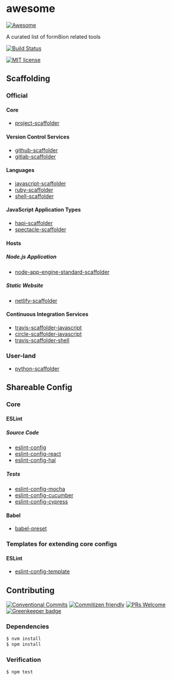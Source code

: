 # awesome

[![Awesome](https://awesome.re/badge.svg)](https://awesome.re)

A curated list of form8ion related tools

<!-- status badges -->
[![Build Status][ci-badge]][ci-link]

<!-- consumer badges -->
[![MIT license][license-badge]][license-link]

## Scaffolding

### Official

#### Core

* [project-scaffolder](https://github.com/travi/project-scaffolder)

#### Version Control Services

* [github-scaffolder](https://github.com/travi/github-scaffolder)
* [gitlab-scaffolder](https://github.com/travi/gitlab-scaffolder)

#### Languages

* [javascript-scaffolder](https://github.com/travi/javascript-scaffolder)
* [ruby-scaffolder](https://github.com/form8ion/ruby-scaffolder)
* [shell-scaffolder](https://github.com/travi/shell-scaffolder)

#### JavaScript Application Types

* [hapi-scaffolder](https://github.com/form8ion/hapi-scaffolder)
* [spectacle-scaffolder](https://github.com/travi/spectacle-scaffolder)

#### Hosts

##### Node.js Application

* [node-app-engine-standard-scaffolder](https://github.com/travi/node-app-engine-standard-scaffolder)

##### Static Website

* [netlify-scaffolder](https://github.com/travi/netlify-scaffolder)

#### Continuous Integration Services

* [travis-scaffolder-javascript](https://github.com/travi/travis-scaffolder-javascript)
* [circle-scaffolder-javascript](https://github.com/travi/circle-scaffolder-javascript)
* [travis-scaffolder-shell](https://github.com/travi/travis-scaffolder-shell)

### User-land

* [python-scaffolder](https://github.com/GainCompliance/python-scaffolder)

## Shareable Config

### Core

#### ESLint

##### Source Code

* [eslint-config](https://github.com/form8ion/eslint-config)
* [eslint-config-react](https://github.com/form8ion/eslint-config-react)
* [eslint-config-hal](https://github.com/form8ion/eslint-config-hal)

##### Tests

* [eslint-config-mocha](https://github.com/form8ion/eslint-config-mocha)
* [eslint-config-cucumber](https://github.com/form8ion/eslint-config-cucumber)
* [eslint-config-cypress](https://github.com/form8ion/eslint-config-cypress)

#### Babel

* [babel-preset](https://github.com/form8ion/babel-preset)

### Templates for extending core configs

#### ESLint

* [eslint-config-template](https://github.com/form8ion/eslint-config-template)

## Contributing

<!-- contribution badges -->
[![Conventional Commits][commit-convention-badge]][commit-convention-link]
[![Commitizen friendly][commitizen-badge]][commitizen-link]
[![PRs Welcome][PRs-badge]][PRs-link]
[![Greenkeeper badge](https://badges.greenkeeper.io/form8ion/awesome.svg)](https://greenkeeper.io/)

### Dependencies

```sh
$ nvm install
$ npm install
```

### Verification

```sh
$ npm test
```

[license-link]: LICENSE
[license-badge]: https://img.shields.io/github/license/form8ion/awesome.svg
[ci-link]: https://travis-ci.com/form8ion/awesome
[ci-badge]: https://img.shields.io/travis/com/form8ion/awesome/master.svg
[commit-convention-link]: https://conventionalcommits.org
[commit-convention-badge]: https://img.shields.io/badge/Conventional%20Commits-1.0.0-yellow.svg
[commitizen-link]: http://commitizen.github.io/cz-cli/
[commitizen-badge]: https://img.shields.io/badge/commitizen-friendly-brightgreen.svg
[PRs-link]: http://makeapullrequest.com
[PRs-badge]: https://img.shields.io/badge/PRs-welcome-brightgreen.svg
